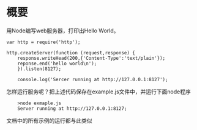 # 概要

用Node编写web服务器，打印出Hello World。

    var http = require('http');

    http.createServer(function (request,response) {
        response.writeHead(200,{'Content-Type':'text/plain'});
        reponse.end('hello world\n');
        }).listen(8127);

        console.log('Sercer running at http://127.0.0.1:8127');

怎样运行服务呢？把上述代码保存在example.js文件中，并运行下面node程序  
                
        >node exmaple.js
        Server running at http://127.0.0.1:8127;

文档中的所有示例的运行都与此类似

